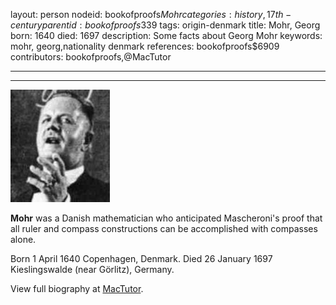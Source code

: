 layout: person
nodeid: bookofproofs$Mohr
categories: history,17th-century
parentid: bookofproofs$339
tags: origin-denmark
title: Mohr, Georg
born: 1640
died: 1697
description: Some facts about Georg Mohr
keywords: mohr, georg,nationality denmark
references: bookofproofs$6909
contributors: bookofproofs,@MacTutor

---


---

![Mohr.jpg](https://github.com/bookofproofs/bookofproofs.github.io/blob/main/_sources/_assets/images/portraits/Mohr.jpg?raw=true)

**Mohr** was a Danish mathematician who anticipated Mascheroni's proof that all ruler and compass constructions can be accomplished with compasses alone.

Born 1 April 1640 Copenhagen, Denmark. Died 26 January 1697 Kieslingswalde (near Görlitz), Germany.


View full biography at [MacTutor](https://mathshistory.st-andrews.ac.uk/Biographies/Mohr/).